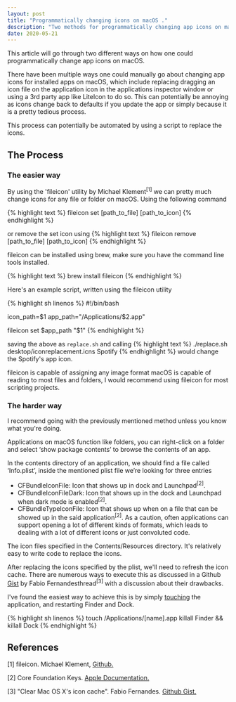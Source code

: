 ```yaml
---
layout: post
title: "Programmatically changing icons on macOS ."
description: "Two methods for programmatically changing app icons on macOS"
date: 2020-05-21
---
```


This article will go through two different ways on how one could programmatically change app icons on macOS.

There have been multiple ways one could manually go about changing app icons for installed apps on macOS, which include replacing dragging an icon file on the application icon in the applications inspector window or using a 3rd party app like LiteIcon to do so. This can potentially be annoying as icons change back to defaults if you update the app or simply because it is a pretty tedious process.

This process can potentially be automated by using a script to replace the icons.

## The Process

### The easier way

By using the 'fileicon' utility by Michael Klement<sup>[1]</sup> we can pretty much change icons for any file or folder on macOS. Using the following command

{% highlight text %}
fileicon set [path_to_file] [path_to_icon]
{% endhighlight %}

or remove the set icon using
{% highlight text %}
fileicon remove [path_to_file] [path_to_icon]
{% endhighlight %}

fileicon can be installed using brew, make sure you have the command line tools installed.

{% highlight text %}
brew install fileicon
{% endhighlight %}

Here's an example script, written using the fileicon utility

{% highlight sh linenos %}
#!/bin/bash

icon_path=$1
app_path="/Applications/$2.app"

fileicon set $app_path "$1"
{% endhighlight %}

saving the above as `replace.sh` and calling
{% highlight text %}
./replace.sh desktop/iconreplacement.icns Spotify
{% endhighlight %}
would change the Spotify's app icon.

fileicon is capable of assigning any image format macOS is capable of reading to most files and folders, I would recommend using fileicon for most scripting projects.

### The harder way

I recommend going with the previously mentioned method unless you know what you're doing. 

Applications on macOS function like folders, you can right-click on a folder and select ‘show package contents’ to browse the contents of an app. 

In the contents directory of an application, we should find a file called ‘Info.plist’, inside the mentioned plist file we’re looking for three entries
- CFBundleIconFile:
Icon that shows up in dock and Launchpad<sup>[2]</sup>.
- CFBundleIconFileDark:
Icon that shows up in the dock and Launchpad when dark mode is enabled<sup>[2]</sup>.
- CFBundleTypeIconFile:
Icon that shows up when on a file that can be showed up in the said application<sup>[2]</sup>. As a caution, often applications can support opening a lot of different kinds of formats, which leads to dealing with a lot of different icons or just convoluted code.

The icon files specified in the Contents/Resources directory. It's relatively easy to write code to replace the icons.

After replacing the icons specified by the plist, we'll need to refresh the icon cache. There are numerous ways to execute this as discussed in a Github [Gist](https://gist.github.com/fabiofl/5873100) by Fabio Fernandesthread<sup>[3]</sup> with a discussion about their drawbacks.

I've found the easiest way to achieve this is by simply [touching](https://gist.github.com/fabiofl/5873100#gistcomment-1320553) the application, and restarting Finder and Dock.

{% highlight sh linenos %}
touch /Applications/[name].app
killall Finder && killall Dock
{% endhighlight %}



## References
[1] fileicon. Michael Klement, [Github.](https://github.com/mklement0/fileicon)

[2] Core Foundation Keys. [Apple Documentation.](https://developer.apple.com/library/archive/documentation/General/Reference/InfoPlistKeyReference/Articles/CoreFoundationKeys.html)

[3] "Clear Mac OS X's icon cache". Fabio Fernandes. [Github Gist.](https://gist.github.com/fabiofl/5873100)
